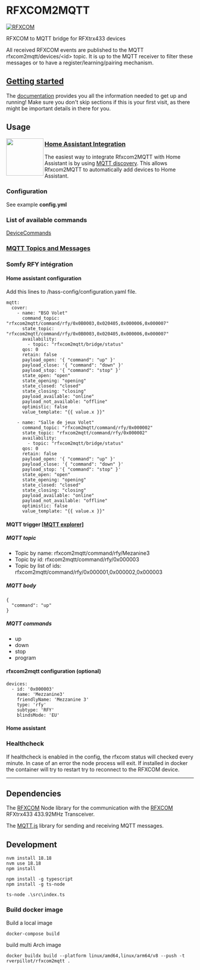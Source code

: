 # RFXCOM2MQTT

[![RFXCOM](rfxcom.png)](http://www.rfxcom.com)

RFXCOM to MQTT bridge for RFXtrx433 devices

All received RFXCOM events are published to the MQTT rfxcom2mqtt/devices/\<id\> topic.
It is up to the MQTT receiver to filter these messages or to have a register/learning/pairing mechanism.

## [Getting started](./docs/README.md)

The [documentation](./docs/README.md) provides you all the information needed to get up and running! Make sure you don't skip sections if this is your first visit, as there might be important details in there for you.

## Usage

<img align="left" height="100px" width="100px" src="https://user-images.githubusercontent.com/7738048/40914297-49e6e560-6800-11e8-8904-36cce896e5a8.png">

### [Home Assistant Integration](./docs/usage/integrations/home_assistant.md)

The easiest way to integrate Rfxcom2MQTT with Home Assistant is by
using [MQTT discovery](https://www.home-assistant.io/integrations/mqtt#mqtt-discovery).
This allows Rfxcom2MQTT to automatically add devices to Home Assistant.

### Configuration

See example **config.yml**

### List of available commands

[DeviceCommands](https://github.com/rfxcom/node-rfxcom/blob/master/DeviceCommands.md)

### [MQTT Topics and Messages](./docs/usage/mqtt_topics_and_messages.md)

### Somfy RFY intégration

#### Home assistant configuration

Add this lines to /hass-config/configuration.yaml file.

``` YML
mqtt:
  cover:
    - name: "BSO Volet"
      command_topic: "rfxcom2mqtt/command/rfy/0x0B0003,0x020405,0x000006,0x000007"
      state_topic: "rfxcom2mqtt/command/rfy/0x0B0003,0x020405,0x000006,0x000007"
      availability:
        - topic: "rfxcom2mqtt/bridge/status"
      qos: 0
      retain: false
      payload_open: '{ "command": "up" }'
      payload_close: '{ "command": "down" }'
      payload_stop: '{ "command": "stop" }'
      state_open: "open"
      state_opening: "opening"
      state_closed: "closed"
      state_closing: "closing"
      payload_available: "online"
      payload_not_available: "offline"
      optimistic: false
      value_template: "{{ value.x }}"
      
    - name: "Salle de jeux Volet"
      command_topic: "rfxcom2mqtt/command/rfy/0x000002"
      state_topic: "rfxcom2mqtt/command/rfy/0x000002"
      availability:
        - topic: "rfxcom2mqtt/bridge/status"
      qos: 0
      retain: false
      payload_open: '{ "command": "up" }'
      payload_close: '{ "command": "down" }'
      payload_stop: '{ "command": "stop" }'
      state_open: "open"
      state_opening: "opening"
      state_closed: "closed"
      state_closing: "closing"
      payload_available: "online"
      payload_not_available: "offline"
      optimistic: false
      value_template: "{{ value.x }}"
```

#### MQTT trigger [[MQTT explorer]](https://mqtt-explorer.com/)

##### MQTT topic

* Topic by name: rfxcom2mqtt/command/rfy/Mezanine3
* Topic by id: rfxcom2mqtt/command/rfy/0x000003
* Topic by list of ids: rfxcom2mqtt/command/rfy/0x000001,0x000002,0x000003

##### MQTT body

``` MQTT
{
  "command": "up"
}
```

##### MQTT commands

* up
* down
* stop
* program

#### rfxcom2mqtt configuration (optional)

``` YML
devices:
  - id: '0x000003'
    name: 'Mezzanine3'
    friendlyName: 'Mezzanine 3'
    type: 'rfy' 
    subtype: 'RFY'
    blindsMode: 'EU'
```

#### Home assistant

### Healthcheck

If healthcheck is enabled in the config, the rfxcom status will checked every minute.
In case of an error the node process will exit.
If installed in docker the container will try to restart try to reconnect to the RFXCOM device.

----

## Dependencies

The [RFXCOM](https://github.com/rfxcom/node-rfxcom) Node library for the communication with the [RFXCOM](http://www.rfxcom.com) RFXtrx433 433.92MHz Transceiver.

The [MQTT.js](https://github.com/mqttjs/MQTT.js) library for sending and receiving MQTT messages.

## Development

``` Node
nvm install 18.18
nvm use 18.18
npm install

npm install -g typescript
npm install -g ts-node

ts-node .\src\index.ts

```

### Build docker image

Build a local image

```
docker-compose build
```

build multi Arch image

```
docker buildx build --platform linux/amd64,linux/arm64/v8 --push -t rverpillot/rfxcom2mqtt .
```
